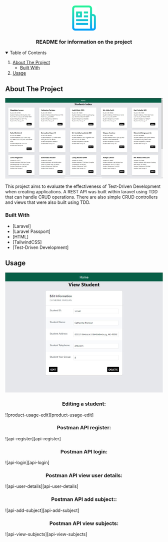 <p align="center">
  <a href="https://github.com/othneildrew/Best-README-Template">
    <img src="images/logo.png" alt="Logo" width="80" height="80">
  </a>

  <h3 align="center">README for information on the project</h3>  
</p>

<!-- TABLE OF CONTENTS -->
<details open="open">
  <summary>Table of Contents</summary>
  <ol>
    <li>
      <a href="#about-the-project">About The Project</a>
      <ul>
        <li><a href="#built-with">Built With</a></li>
      </ul>
    </li>    
    <li><a href="#usage">Usage</a></li>    
  </ol>
</details>



<!-- ABOUT THE PROJECT -->
## About The Project

![product-screenshot][product-screenshot]

This project aims to evaluate the effectiveness of Test-Driven Development when creating applications. A REST API was built within laravel using TDD that can handle CRUD operations. There are also simple CRUD controllers and views that were also built using TDD.

### Built With

* [Laravel]
* [Laravel Passport]
* [HTML]
* [TailwindCSS]
* [Test-Driven Development]

<!-- USAGE EXAMPLES -->
## Usage


![product-usage-view][product-usage-view]

<p align="center">
  <h3 align="center">Editing a student:</h3>  
</p>
![product-usage-edit][product-usage-edit]
<br>
<p align="center">
  <h3 align="center">Postman API register:</h3>  
</p>
![api-register][api-register]
<br>
<p align="center">
  <h3 align="center">Postman API login:</h3>  
</p>
![api-login][api-login]
<br>
<p align="center">
  <h3 align="center">Postman API view user details:</h3>  
</p>
![api-user-details][api-user-details]
<br>
<p align="center">
  <h3 align="center">Postman API add subject::</h3>  
</p>
![api-add-subject][api-add-subject]
<br>
<p align="center">
  <h3 align="center">Postman API view subjects:</h3>  
</p>
![api-view-subjects][api-view-subjects]
<br>



<!-- MARKDOWN LINKS & IMAGES -->
<!-- https://www.markdownguide.org/basic-syntax/#reference-style-links -->
[product-screenshot]: images/projectScreenshot.jpg
[product-usage-view]: images/projectUsageView.jpg
[product-usage-edit]: images/projectUsageEdit.jpg
[api-register]: images/apiRegister.jpg
[api-login]: images/apiLogin.jpg
[api-user-details]: images/apiShowUser.jpg
[api-add-subject]: images/apiAddSubject.jpg
[api-view-subjects]: images/apiShowSubjects.jpg

